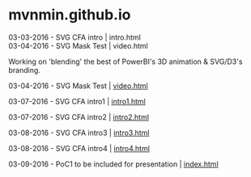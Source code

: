 # mvnmin.github.io
03-03-2016 - SVG CFA intro | intro.html <br />
03-04-2016 - SVG Mask Test | video.html <br />

Working on 'blending' the best of PowerBI's 3D animation & SVG/D3's branding.

<p>03-04-2016 - SVG Mask Test | <a href="http://mvnmin.github.io/video.html" target="_blank">video.html </a></p>
<p>03-07-2016 - SVG CFA intro1 | <a href="http://mvnmin.github.io/intro1.html" target="_blank">intro1.html </a></p>
<p>03-07-2016 - SVG CFA intro2 | <a href="http://mvnmin.github.io/intro2.html" target="_blank">intro2.html </a></p>
<p>03-08-2016 - SVG CFA intro3 | <a href="http://mvnmin.github.io/intro3.html" target="_blank">intro3.html </a></p>
<p>03-08-2016 - SVG CFA intro4 | <a href="http://mvnmin.github.io/intro4.html" target="_blank">intro4.html </a></p>

<p>03-09-2016 - PoC1 to be included for presentation | <a href="http://mvnmin.github.io/index.html" target="_blank">index.html </a></p>
